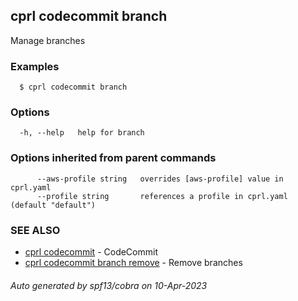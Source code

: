 ## cprl codecommit branch

Manage branches

### Examples

```
  $ cprl codecommit branch
```

### Options

```
  -h, --help   help for branch
```

### Options inherited from parent commands

```
      --aws-profile string   overrides [aws-profile] value in cprl.yaml
      --profile string       references a profile in cprl.yaml (default "default")
```

### SEE ALSO

* [cprl codecommit](cprl_codecommit.md)	 - CodeCommit
* [cprl codecommit branch remove](cprl_codecommit_branch_remove.md)	 - Remove branches

###### Auto generated by spf13/cobra on 10-Apr-2023
